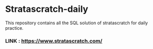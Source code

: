 # Stratascratch-daily
This repository contains all the SQL solution of stratascratch for daily practice.
### LINK : https://www.stratascratch.com/

